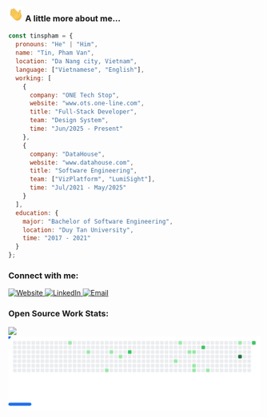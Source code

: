 

### <img src="https://raw.githubusercontent.com/ABSphreak/ABSphreak/master/gifs/Hi.gif" width="30px"> A little more about me...

```jsx
const tinspham = {
  pronouns: "He" | "Him",
  name: "Tin, Pham Van",
  location: "Da Nang city, Vietnam",
  language: ["Vietnamese", "English"],
  working: [
    {
	  company: "ONE Tech Stop",
      website: "www.ots.one-line.com",
      title: "Full-Stack Developer",
      team: "Design System",
      time: "Jun/2025 - Present"
    },
    {
      company: "DataHouse",
      website: "www.datahouse.com",
      title: "Software Engineering",
      team: ["VizPlatform", "LumiSight"],
      time: "Jul/2021 - May/2025"
    }
  ],
  education: {
    major: "Bachelor of Software Engineering",
    location: "Duy Tan University",
    time: "2017 - 2021"
  }
};
```

### Connect with me:

<p>
	<a href="https://tinspham.dev/" target="_blank">
		<img alt="Website" src="https://img.shields.io/badge/.-www.tinspham.dev-ff69b4?style=flat&logo=google-chrome">
	</a>
	<a href="https://www.linkedin.com/in/phamvantins/" target="_blank">
		<img alt="LinkedIn" src="https://img.shields.io/badge/linkedin-@phamvantins-blue">
	</a>
	<a href="mailto:tinphamvan123@gmail.com">
		<img alt="Email" src="https://img.shields.io/badge/mail-tinphamvan123@gmail.com-orange">
	</a>
</p>

### Open Source Work Stats:
<a href="https://tinspham.dev" target="_blank" rel="noopener noreferrer">
	<img height="150px" src="https://github-readme-stats.vercel.app/api/top-langs/?username=tinspham209&show_icons=true&layout=compact&langs_count=6&hide_title=true&hide_border=true&theme=graywhite" />
</a>

<picture>
  <source
    media="(prefers-color-scheme: dark)"
    srcset="images/breakout-dark.svg"
  />
  <source
    media="(prefers-color-scheme: light)"
    srcset="images/breakout-light.svg"
  />
  <img alt="Breakout Game" src="images/breakout-light.svg" />
</picture>
